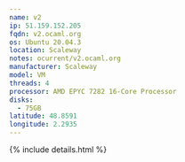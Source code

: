 ```yaml
---
name: v2
ip: 51.159.152.205
fqdn: v2.ocaml.org
os: Ubuntu 20.04.3
location: Scaleway
notes: ocurrent/v2.ocaml.org
manufacturer: Scaleway
model: VM
threads: 4
processor: AMD EPYC 7282 16-Core Processor
disks:
  - 75GB
latitude: 48.8591
longitude: 2.2935
---
```

{% include details.html %} 

